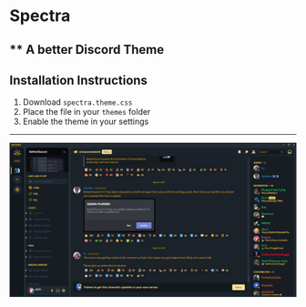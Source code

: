 # Spectra #
** A better Discord Theme
---
## Installation Instructions ##
1. Download ``spectra.theme.css``
2. Place the file in your ``themes`` folder
3. Enable the theme in your settings
---
![Example](/assets/Template.png)
